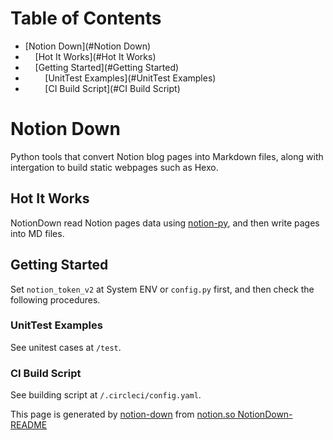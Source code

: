 
# Table of Contents
 - [Notion Down](#Notion Down)
 - &nbsp;&nbsp;&nbsp;&nbsp;[Hot It Works](#Hot It Works)
 - &nbsp;&nbsp;&nbsp;&nbsp;[Getting Started](#Getting Started)
 - &nbsp;&nbsp;&nbsp;&nbsp;&nbsp;&nbsp;&nbsp;&nbsp;[UnitTest Examples](#UnitTest Examples)
 - &nbsp;&nbsp;&nbsp;&nbsp;&nbsp;&nbsp;&nbsp;&nbsp;[CI Build Script](#CI Build Script)

# Notion Down

Python tools that convert Notion blog pages into Markdown files, along with intergation to build static webpages such as Hexo.



## Hot It Works

NotionDown read Notion pages data using [notion-py]([https://github.com/jamalex/notion-py](https://github.com/jamalex/notion-py)), and then write pages into MD files.



## Getting Started

Set `notion_token_v2` at System ENV or `config.py` first, and then check the following procedures.

### UnitTest Examples

See unitest cases at `/test`.



### CI Build Script

See building script at `/.circleci/config.yaml`.



This page is generated by [notion-down]([https://github.com/kaedea/notion-down](https://github.com/kaedea/notion-down)) from [notion.so NotionDown-README]([https://www.notion.so/kaedea/NotionDown-README-d3463f3d398743879d663caf87efa029](https://www.notion.so/kaedea/NotionDown-README-d3463f3d398743879d663caf87efa029))






<!-- NotionPageWriter
-->